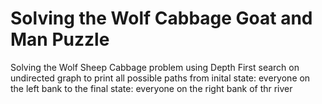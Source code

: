 # Solving the Wolf Cabbage Goat and Man Puzzle
Solving the Wolf Sheep Cabbage problem using Depth First search on undirected graph to print all possible paths from inital state: everyone on the left bank  to the final state: everyone on the right bank of thr river
